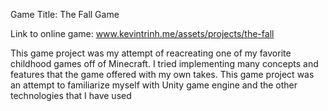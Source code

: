 Game Title: The Fall Game

Link to online game: www.kevintrinh.me/assets/projects/the-fall

This game project was my attempt of reacreating one of my favorite childhood games off of Minecraft.
I tried implementing many concepts and features that the game offered with my own takes. This game project
was an attempt to familiarize myself with Unity game engine and the other technologies that I have used

